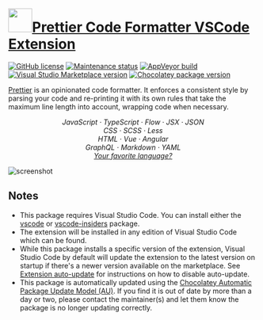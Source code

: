 ﻿# [<img src="https://cdn.jsdelivr.net/gh/dgalbraith/chocolatey-packages@d31db90d323ade71b0e3ea960b09d38516d59d0f/icons/vscode-chrome-debug.png" width="48" height="48" />Prettier Code Formatter VSCode Extension](<https://chocolatey.org/packages/vscode-prettier>)

[![GitHub license](https://img.shields.io/github/license/prettier/prettier-vscode)](https://github.com/prettier/prettier-vscode/blob/master/LICENSE)
[![Maintenance status](https://img.shields.io/badge/maintained%3F-yes-green.svg)](https://github.com/dgalbraith/chocolatey-packages/graphs/commit-activity)
[![AppVeyor build](https://img.shields.io/appveyor/ci/dgalbraith/chocolatey-packages)](https://ci.appveyor.com/project/dgalbraith/chocolatey-packages)
[![Visual Studio Marketplace version](https://img.shields.io/visual-studio-marketplace/v/esbenp.prettier-vscode?label=Marketplace)](https://marketplace.visualstudio.com/items?itemName=esbenp.prettier-vscode)
[![Chocolatey package version](https://img.shields.io/chocolatey/v/vscode-prettier?label=Chocolatey)](https://chocolatey.org/packages/vscode-prettier)

[Prettier](https://prettier.io/) is an opinionated code formatter. It enforces a consistent style by parsing your code and re-printing it with its own rules that take the maximum line length into account, wrapping code when necessary.

<p align="center">
  <i>
    JavaScript · TypeScript · Flow · JSX · JSON
    <br />
    CSS · SCSS · Less
    <br />
    HTML · Vue · Angular
    <br />
    GraphQL · Markdown · YAML
    <br />
    <a href="https://prettier.io/docs/en/plugins.html">Your favorite language?</a>
    <br />
  </i>
</p>

![screenshot](https://cdn.jsdelivr.net/gh/dgalbraith/chocolatey-packages@d31db90d323ade71b0e3ea960b09d38516d59d0f/automatic/vscode-prettier/screenshot.png)

## Notes

* This package requires Visual Studio Code.
  You can install either the [vscode](https://chocolatey.org/packages/vscode) or [vscode-insiders](https://chocolatey.org/packages/vscode-insiders) package.
* The extension will be installed in any edition of Visual Studio Code which can be found.
* While this package installs a specific version of the extension, Visual Studio Code by default will update the extension to the latest version on startup
  if there's a newer version available on the marketplace.
  See [Extension auto-update](https://code.visualstudio.com/docs/editor/extension-gallery#_extension-autoupdate) for instructions on how to disable auto-update.
* This package is automatically updated using the [Chocolatey Automatic Package Update Model (AU)](https://github.com/majkinetor/au/blob/master/README.md).
  If you find it is out of date by more than a day or two, please contact the maintainer(s) and let them know the package is no longer updating correctly.
